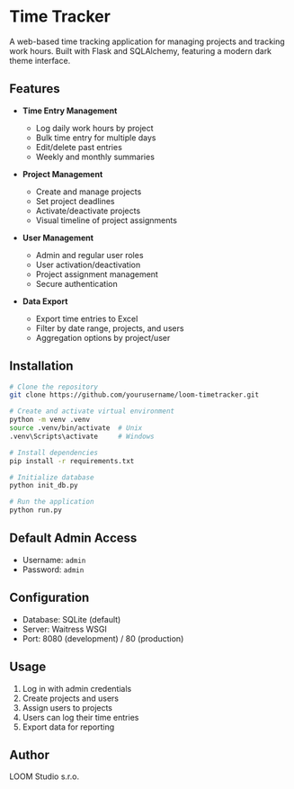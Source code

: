 # Time Tracker

A web-based time tracking application for managing projects and tracking work hours. Built with Flask and SQLAlchemy, featuring a modern dark theme interface.

## Features

- **Time Entry Management**
  - Log daily work hours by project
  - Bulk time entry for multiple days
  - Edit/delete past entries
  - Weekly and monthly summaries

- **Project Management**
  - Create and manage projects
  - Set project deadlines
  - Activate/deactivate projects
  - Visual timeline of project assignments

- **User Management**
  - Admin and regular user roles
  - User activation/deactivation
  - Project assignment management
  - Secure authentication

- **Data Export**
  - Export time entries to Excel
  - Filter by date range, projects, and users
  - Aggregation options by project/user

## Installation

```bash
# Clone the repository
git clone https://github.com/yourusername/loom-timetracker.git

# Create and activate virtual environment
python -m venv .venv
source .venv/bin/activate  # Unix
.venv\Scripts\activate     # Windows

# Install dependencies
pip install -r requirements.txt

# Initialize database
python init_db.py

# Run the application
python run.py
```

## Default Admin Access
- Username: `admin`
- Password: `admin`

## Configuration
- Database: SQLite (default)
- Server: Waitress WSGI
- Port: 8080 (development) / 80 (production)

## Usage
1. Log in with admin credentials
2. Create projects and users
3. Assign users to projects
4. Users can log their time entries
5. Export data for reporting

## Author
LOOM Studio s.r.o.